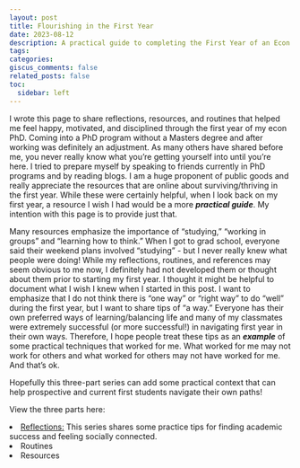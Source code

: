 ```yaml
---
layout: post
title: Flourishing in the First Year
date: 2023-08-12
description: A practical guide to completing the First Year of an Econ PhD program from the organizationally obsessed
tags:
categories:
giscus_comments: false
related_posts: false
toc:
  sidebar: left
---
```

I wrote this page to share reflections, resources, and routines that helped me feel happy, motivated, and disciplined through the first year of my econ PhD. Coming into a PhD program without a Masters degree and after working was definitely an adjustment. As many others have shared before me, you never really know what you’re getting yourself into until you’re here. I tried to prepare myself by speaking to friends currently in PhD programs and by reading blogs. I am a huge proponent of public goods and really appreciate the resources that are online about surviving/thriving in the first year. While these were certainly helpful, when I look back on my first year, a resource I wish I had would be a more <i><b>practical guide</b></i>. My intention with this page is to provide just that.

Many resources emphasize the importance of “studying,” “working in groups” and “learning how to think.” When I got to grad school, everyone said their weekend plans involved “studying” - but I never really knew what people were doing! While my reflections, routines, and references may seem obvious to me now, I definitely had not developed them or thought about them prior to starting my first year. I thought it might be helpful to document what I wish I knew when I started in this post. I want to emphasize that I do not think there is “one way” or “right way” to do “well” during the first year, but I want to share tips of “a way.” Everyone has their own preferred ways of learning/balancing life and many of my classmates were extremely successful (or more successful!) in navigating first year in their own ways. Therefore, I hope people treat these tips as an <i><b>example</b></i> of some practical techniques that worked for me. What worked for me may not work for others and what worked for others may not have worked for me. And that’s ok. 

Hopefully this three-part series can add some practical context that can help prospective and current first students navigate their own paths! 

View the three parts here:
<li> <a href="https://mitali-mathur.github.io/blog/2023/first-year-reflections/">Reflections:</a> This series shares some practice tips for finding academic success and feeling socially connected. </li>
<li> Routines </li>
<li> Resources </li>